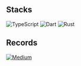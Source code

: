 ## Stacks
![TypeScript](https://img.shields.io/badge/typescript-%23007ACC.svg?style=for-the-badge&logo=typescript&logoColor=white) 
![Dart](https://img.shields.io/badge/dart-%230175C2.svg?style=for-the-badge&logo=dart&logoColor=white) 
![Rust](https://img.shields.io/badge/rust-%23000000.svg?style=for-the-badge&logo=rust&logoColor=white)


## Records
[![Medium](https://img.shields.io/badge/Medium-12100E?style=for-the-badge&logo=medium&logoColor=white)](https://medium.com/@soojlee0701)
